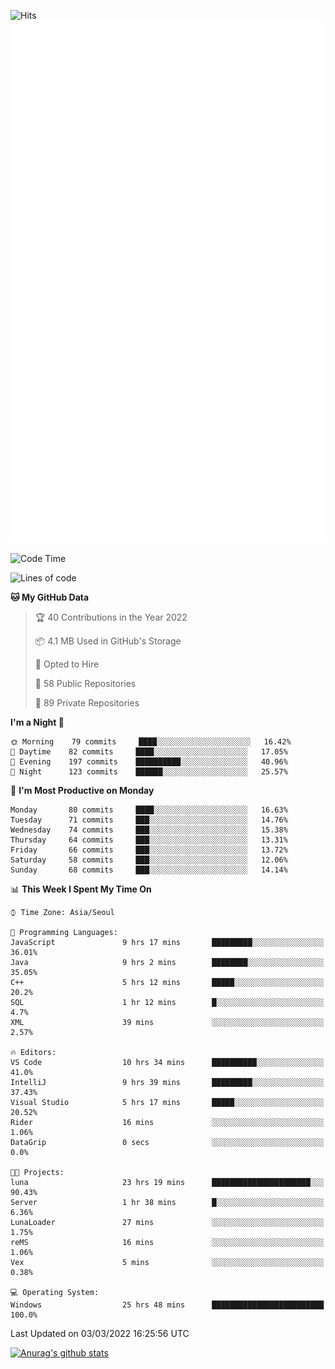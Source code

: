 ![Hits](https://hits.seeyoufarm.com/api/count/incr/badge.svg?url=https%3A%2F%2Fgithub.com%2Fkokose1234&count_bg=%2379C83D&title_bg=%23555555&icon=apple.svg&icon_color=%23E7E7E7&title=hits&edge_flat=false)
<br/>
![Metrics](https://github.com/kokose1234/kokose1234/blob/main/github-metrics.svg)

<!--START_SECTION:waka-->
![Code Time](http://img.shields.io/badge/Code%20Time-533%20hrs%2041%20mins-blue)

![Lines of code](https://img.shields.io/badge/From%20Hello%20World%20I%27ve%20Written-8%20Million%20lines%20of%20code-blue)

**🐱 My GitHub Data** 

> 🏆 40 Contributions in the Year 2022
 > 
> 📦 4.1 MB Used in GitHub's Storage 
 > 
> 💼 Opted to Hire
 > 
> 📜 58 Public Repositories 
 > 
> 🔑 89 Private Repositories  
 > 
**I'm a Night 🦉** 

```text
🌞 Morning    79 commits     ████░░░░░░░░░░░░░░░░░░░░░   16.42% 
🌆 Daytime    82 commits     ████░░░░░░░░░░░░░░░░░░░░░   17.05% 
🌃 Evening    197 commits    ██████████░░░░░░░░░░░░░░░   40.96% 
🌙 Night      123 commits    ██████░░░░░░░░░░░░░░░░░░░   25.57%

```
📅 **I'm Most Productive on Monday** 

```text
Monday       80 commits     ████░░░░░░░░░░░░░░░░░░░░░   16.63% 
Tuesday      71 commits     ███░░░░░░░░░░░░░░░░░░░░░░   14.76% 
Wednesday    74 commits     ███░░░░░░░░░░░░░░░░░░░░░░   15.38% 
Thursday     64 commits     ███░░░░░░░░░░░░░░░░░░░░░░   13.31% 
Friday       66 commits     ███░░░░░░░░░░░░░░░░░░░░░░   13.72% 
Saturday     58 commits     ███░░░░░░░░░░░░░░░░░░░░░░   12.06% 
Sunday       68 commits     ███░░░░░░░░░░░░░░░░░░░░░░   14.14%

```


📊 **This Week I Spent My Time On** 

```text
⌚︎ Time Zone: Asia/Seoul

💬 Programming Languages: 
JavaScript               9 hrs 17 mins       █████████░░░░░░░░░░░░░░░░   36.01% 
Java                     9 hrs 2 mins        ████████░░░░░░░░░░░░░░░░░   35.05% 
C++                      5 hrs 12 mins       █████░░░░░░░░░░░░░░░░░░░░   20.2% 
SQL                      1 hr 12 mins        █░░░░░░░░░░░░░░░░░░░░░░░░   4.7% 
XML                      39 mins             ░░░░░░░░░░░░░░░░░░░░░░░░░   2.57%

🔥 Editors: 
VS Code                  10 hrs 34 mins      ██████████░░░░░░░░░░░░░░░   41.0% 
IntelliJ                 9 hrs 39 mins       █████████░░░░░░░░░░░░░░░░   37.43% 
Visual Studio            5 hrs 17 mins       █████░░░░░░░░░░░░░░░░░░░░   20.52% 
Rider                    16 mins             ░░░░░░░░░░░░░░░░░░░░░░░░░   1.06% 
DataGrip                 0 secs              ░░░░░░░░░░░░░░░░░░░░░░░░░   0.0%

🐱‍💻 Projects: 
luna                     23 hrs 19 mins      ██████████████████████░░░   90.43% 
Server                   1 hr 38 mins        █░░░░░░░░░░░░░░░░░░░░░░░░   6.36% 
LunaLoader               27 mins             ░░░░░░░░░░░░░░░░░░░░░░░░░   1.75% 
reMS                     16 mins             ░░░░░░░░░░░░░░░░░░░░░░░░░   1.06% 
Vex                      5 mins              ░░░░░░░░░░░░░░░░░░░░░░░░░   0.38%

💻 Operating System: 
Windows                  25 hrs 48 mins      █████████████████████████   100.0%

```


 Last Updated on 03/03/2022 16:25:56 UTC
<!--END_SECTION:waka-->

[![Anurag's github stats](https://github-readme-stats.vercel.app/api?username=kokose1234&theme=dracula)](https://github.com/anuraghazra/github-readme-stats)



	
